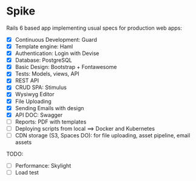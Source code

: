 # Spike

Rails 6 based app implementing usual specs for production web apps:

- [x] Continuous Development: Guard
- [x] Template engine: Haml
- [x] Authentication: Login with Devise
- [x] Database: PostgreSQL
- [x] Basic Design: Bootstrap + Fontawesome
- [x] Tests: Models, views, API
- [x] REST API
- [x] CRUD SPA: Stimulus
- [x] Wysiwyg Editor
- [x] File Uploading
- [x] Sending Emails with design
- [x] API DOC: Swagger
- [ ] Reports: PDF with templates
- [ ] Deploying scripts from local ==> Docker and Kubernetes
- [ ] CDN storage (S3, Spaces DO): for file uploading, asset pipeline, email assets

TODO:
- [ ] Performance: Skylight
- [ ] Load test
